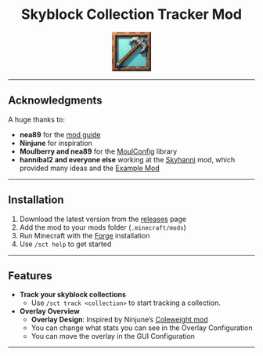 <h1 align = "center">Skyblock Collection Tracker Mod</h1>


<div align="center">
  <img src="src/main/resources/assets/logo.jpg" alt="Collection Tracker GUI" width="80">
</div>

---

## Acknowledgments

A huge thanks to:

- **nea89** for the [mod guide](https://moddev.nea.moe)
- **Ninjune** for inspiration
- **Moulberry and nea89** for the [MoulConfig](https://notenoughupdates.org/MoulConfig/) library
- **hannibal2 and everyone else** working at the [Skyhanni](https://github.com/hannibal002/SkyHanni) mod, which provided many ideas and the [Example Mod](https://github.com/hannibal002/Example-1.8.9-Mod)

---


## Installation

1. Download the latest version from the [releases](https://github.com/ChindeaYTB/SkyblockCollectionTracker/releases) page
2. Add the mod to your mods folder (`.minecraft/mods`)
3. Run Minecraft with the [Forge](https://files.minecraftforge.net/net/minecraftforge/forge/index_1.8.9.html) installation
4. Use `/sct help` to get started

---

## Features

- **Track your skyblock collections**
  - Use `/sct track <collection>` to start tracking a collection.
- **Overlay Overview**
  - **Overlay Design**: Inspired by Ninjune’s [Coleweight mod](https://www.chattriggers.com/modules/v/Coleweight)
  - You can change what stats you can see in the Overlay Configuration
  - You can move the overlay in the GUI Configuration
---

